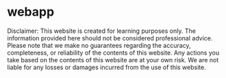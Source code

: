 # webapp

Disclaimer:
This website is created for learning purposes only. The information provided here should not be considered professional advice. Please note that we make no guarantees regarding the accuracy, completeness, or reliability of the contents of this website. Any actions you take based on the contents of this website are at your own risk. We are not liable for any losses or damages incurred from the use of this website.